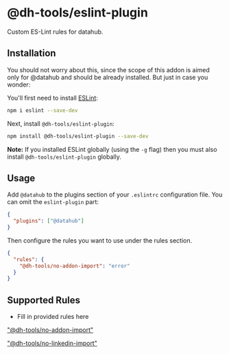# @dh-tools/eslint-plugin

Custom ES-Lint rules for datahub.

## Installation

You should not worry about this, since the scope of this addon is aimed only for @datahub and should be already installed. But just in case you wonder:

You'll first need to install [ESLint](http://eslint.org):

```sh
npm i eslint --save-dev
```

Next, install `@dh-tools/eslint-plugin`:

```sh
npm install @dh-tools/eslint-plugin --save-dev
```

**Note:** If you installed ESLint globally (using the `-g` flag) then you must also install `@dh-tools/eslint-plugin` globally.

## Usage

Add `@datahub` to the plugins section of your `.eslintrc` configuration file. You can omit the `eslint-plugin` part:

```json
{
  "plugins": ["@datahub"]
}
```

Then configure the rules you want to use under the rules section.

```json
{
  "rules": {
    "@dh-tools/no-addon-import": "error"
  }
}
```

## Supported Rules

- Fill in provided rules here

["@dh-tools/no-addon-import"](docs/rules/no-addon-import.md)

["@dh-tools/no-linkedin-import"](docs/rules/no-linkedin-import.md)

